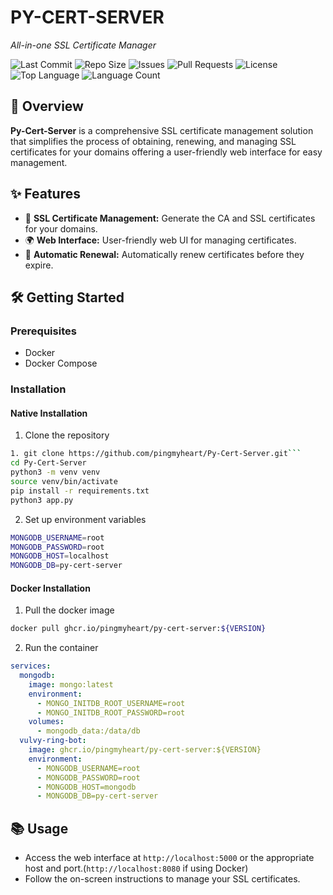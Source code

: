 # PY-CERT-SERVER

*All-in-one SSL Certificate Manager*

![Last Commit](https://img.shields.io/github/last-commit/pingmyheart/Py-Cert-Server)
![Repo Size](https://img.shields.io/github/repo-size/pingmyheart/Py-Cert-Server)
![Issues](https://img.shields.io/github/issues/pingmyheart/Py-Cert-Server)
![Pull Requests](https://img.shields.io/github/issues-pr/pingmyheart/Py-Cert-Server)
![License](https://img.shields.io/github/license/pingmyheart/Py-Cert-Server)
![Top Language](https://img.shields.io/github/languages/top/pingmyheart/Py-Cert-Server)
![Language Count](https://img.shields.io/github/languages/count/pingmyheart/Py-Cert-Server)

## 🚀 Overview

**Py-Cert-Server** is a comprehensive SSL certificate management solution that simplifies the process of obtaining,
renewing, and managing SSL certificates for your domains offering a user-friendly web interface for easy management.

## ✨ Features

- 🔐 **SSL Certificate Management:** Generate the CA and SSL certificates for your domains.
- 🌍 **Web Interface:** User-friendly web UI for managing certificates.
- 🔄 **Automatic Renewal:** Automatically renew certificates before they expire.

## 🛠️ Getting Started

### Prerequisites

- Docker
- Docker Compose

### Installation

#### Native Installation

1. Clone the repository

```bash
1. git clone https://github.com/pingmyheart/Py-Cert-Server.git```
cd Py-Cert-Server
python3 -m venv venv
source venv/bin/activate
pip install -r requirements.txt
python3 app.py
```

2. Set up environment variables

```bash
MONGODB_USERNAME=root
MONGODB_PASSWORD=root
MONGODB_HOST=localhost
MONGODB_DB=py-cert-server
```

#### Docker Installation

1. Pull the docker image

```bash
docker pull ghcr.io/pingmyheart/py-cert-server:${VERSION}
```

2. Run the container

```yaml
services:
  mongodb:
    image: mongo:latest
    environment:
      - MONGO_INITDB_ROOT_USERNAME=root
      - MONGO_INITDB_ROOT_PASSWORD=root
    volumes:
      - mongodb_data:/data/db
  vulvy-ring-bot:
    image: ghcr.io/pingmyheart/py-cert-server:${VERSION}
    environment:
      - MONGODB_USERNAME=root
      - MONGODB_PASSWORD=root
      - MONGODB_HOST=mongodb
      - MONGODB_DB=py-cert-server
```

## 📚 Usage

- Access the web interface at `http://localhost:5000` or the appropriate host and port.(`http://localhost:8080` if using
  Docker)
- Follow the on-screen instructions to manage your SSL certificates.